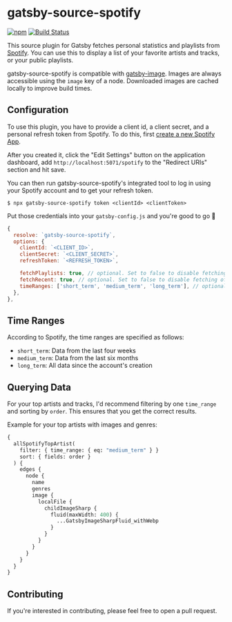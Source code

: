 # gatsby-source-spotify

[![npm](https://img.shields.io/npm/v/gatsby-source-spotify.svg)](https://www.npmjs.com/package/gatsby-source-spotify) [![Build Status](https://travis-ci.org/leolabs/gatsby-source-spotify.svg?branch=master)](https://travis-ci.org/leolabs/gatsby-source-spotify)

This source plugin for Gatsby fetches personal statistics and playlists from
[Spotify](https://spotify.com). You can use this to display a list of your
favorite artists and tracks, or your public playlists.

gatsby-source-spotify is compatible with [gatsby-image](https://www.gatsbyjs.org/packages/gatsby-image/).
Images are always accessible using the `image` key of a node. Downloaded images are
cached locally to improve build times.

## Configuration

To use this plugin, you have to provide a client id, a client secret,
and a personal refresh token from Spotify. To do this, first
[create a new Spotify App](https://developer.spotify.com/dashboard/applications).

After you created it, click the "Edit Settings" button on the application dashboard, add `http://localhost:5071/spotify` to the "Redirect URIs" section and hit save.

You can then run gatsby-source-spotify's integrated tool to log in using your
Spotify account and to get your refresh token.

```shell
$ npx gatsby-source-spotify token <clientId> <clientToken>
```

Put those credentials into your `gatsby-config.js` and you're good to go 🎉

```javascript
{
  resolve: `gatsby-source-spotify`,
  options: {
    clientId: `<CLIENT_ID>`,
    clientSecret: `<CLIENT_SECRET>`,
    refreshToken: `<REFRESH_TOKEN>`,

    fetchPlaylists: true, // optional. Set to false to disable fetching of your playlists
    fetchRecent: true, // optional. Set to false to disable fetching of your recently played tracks
    timeRanges: ['short_term', 'medium_term', 'long_term'], // optional. Set time ranges to be fetched
  },
},
```

## Time Ranges

According to Spotify, the time ranges are specified as follows:

- `short_term`: Data from the last four weeks
- `medium_term`: Data from the last six months
- `long_term`: All data since the account's creation

## Querying Data

For your top artists and tracks, I'd recommend filtering by one `time_range` and
sorting by `order`. This ensures that you get the correct results.

Example for your top artists with images and genres:

```graphql
{
  allSpotifyTopArtist(
    filter: { time_range: { eq: "medium_term" } }
    sort: { fields: order }
  ) {
    edges {
      node {
        name
        genres
        image {
          localFile {
            childImageSharp {
              fluid(maxWidth: 400) {
                ...GatsbyImageSharpFluid_withWebp
              }
            }
          }
        }
      }
    }
  }
}
```

## Contributing

If you're interested in contributing, please feel free to open a pull request.
